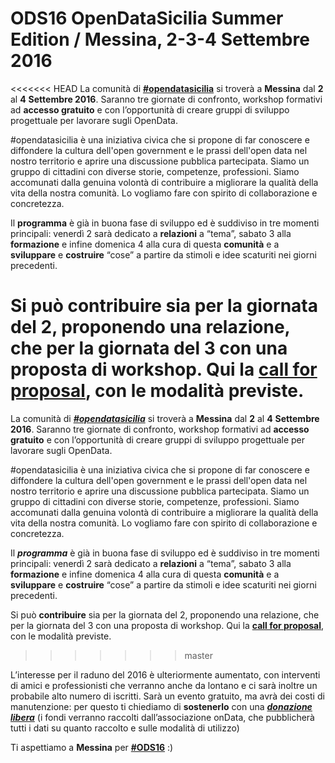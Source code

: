 # ODS16 OpenDataSicilia Summer Edition / Messina, 2-3-4 Settembre 2016

<<<<<<< HEAD
La comunità di [**#opendatasicilia**](http://opendatasicilia.it/) si troverà a **Messina** dal **2** al **4** **Settembre 2016**. Saranno tre giornate di confronto, workshop formativi ad **accesso gratuito** e con l’opportunità di creare gruppi di sviluppo progettuale per lavorare sugli OpenData.

\#opendatasicilia è una iniziativa civica che si propone di far conoscere e diffondere la cultura dell'open government e le prassi dell'open data nel nostro territorio e aprire una discussione pubblica partecipata. Siamo un gruppo di cittadini con diverse storie, competenze, professioni. Siamo accomunati dalla genuina volontà di contribuire a migliorare la qualità della vita della nostra comunità. Lo vogliamo fare con spirito di collaborazione e concretezza.

Il **programma** è già in buona fase di sviluppo ed è suddiviso in tre momenti principali: venerdì 2 sarà dedicato a **relazioni** a “tema”, sabato 3 alla **formazione** e infine domenica 4 alla cura di questa **comunità** e a **sviluppare** e **costruire** “cose” a partire da stimoli e idee scaturiti nei giorni precedenti.

Si può **contribuire** sia per la giornata del 2, proponendo una relazione, che per la giornata del 3 con una proposta di workshop. Qui la [**call for proposal**](http://ods16.opendatasicilia.it/call.html), con le modalità previste.
=======
La comunità di [***\#opendatasicilia***](http://opendatasicilia.it/) si troverà a **Messina** dal **2** al **4** **Settembre 2016**. Saranno tre giornate di confronto, workshop formativi ad **accesso gratuito** e con l’opportunità di creare gruppi di sviluppo progettuale per lavorare sugli OpenData.

\#opendatasicilia è una iniziativa civica che si propone di far conoscere e diffondere la cultura dell'open government e le prassi dell'open data nel nostro territorio e aprire una discussione pubblica partecipata. Siamo un gruppo di cittadini con diverse storie, competenze, professioni. Siamo accomunati dalla genuina volontà di contribuire a migliorare la qualità della vita della nostra comunità. Lo vogliamo fare con spirito di collaborazione e concretezza.

Il ***programma*** è già in buona fase di sviluppo ed è suddiviso in tre momenti principali: venerdì 2 sarà dedicato a **relazioni** a “tema”, sabato 3 alla **formazione** e infine domenica 4 alla cura di questa **comunità** e a **sviluppare** e **costruire** “cose” a partire da stimoli e idee scaturiti nei giorni precedenti.

Si può **contribuire** sia per la giornata del 2, proponendo una relazione, che per la giornata del 3 con una proposta di workshop. Qui la [****call for proposal****](http://ods16.opendatasicilia.it/call.html), con le modalità previste.
>>>>>>> master

L’interesse per il raduno del 2016 è ulteriormente aumentato, con interventi di amici e professionisti che verranno anche da lontano e ci sarà inoltre un probabile alto numero di iscritti. Sarà un evento gratuito, ma avrà dei costi di manutenzione: per questo ti chiediamo di **sostenerlo** con una [***donazione libera***](https://www.paypal.com/it/cgi-bin/webscr?cmd=_flow&SESSION=ACbwTyveiAp7E1QIUZm61TkTb4P6kOvHbCmz83o3rwsLsp-trNrTr2XtS0q&dispatch=5885d80a13c0db1f8e263663d3faee8d64813b57e559a2578463e58274899069) (i fondi verranno raccolti dall’associazione onData, che pubblicherà tutti i dati su quanto raccolto e sulle modalità di utilizzo)

Ti aspettiamo a **Messina** per [**#ODS16**](http://ods16.opendatasicilia.it/) :)
